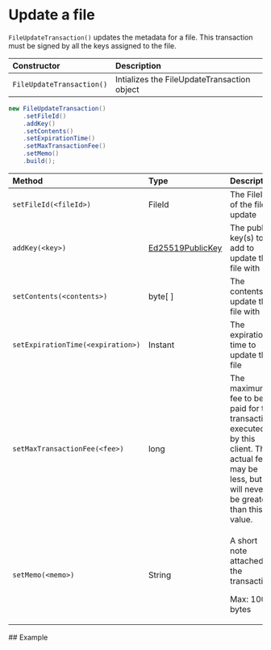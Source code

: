 # Update a file

`FileUpdateTransaction()` updates the metadata for a file. This transaction must be signed by all the keys assigned to the file.

| Constructor | Description |
| :--- | :--- |
| `FileUpdateTransaction()` | Intializes the FileUpdateTransaction object |

```java
new FileUpdateTransaction()
    .setFileId()
    .addKey()
    .setContents()
    .setExpirationTime()
    .setMaxTransactionFee()
    .setMemo()
    .build();
```

<table>
  <thead>
    <tr>
      <th style="text-align:left">Method</th>
      <th style="text-align:left">Type</th>
      <th style="text-align:left">Description</th>
    </tr>
  </thead>
  <tbody>
    <tr>
      <td style="text-align:left"><code>setFileId(&lt;fileId&gt;)</code>
      </td>
      <td style="text-align:left">FileId</td>
      <td style="text-align:left">The FileID of the file to update</td>
    </tr>
    <tr>
      <td style="text-align:left"><code>addKey(&lt;key&gt;)</code>
      </td>
      <td style="text-align:left"><a href="https://github.com/hashgraph/hedera-sdk-java/blob/master/src/main/java/com/hedera/hashgraph/sdk/crypto/ed25519/Ed25519PublicKey.java">Ed25519PublicKey</a>
      </td>
      <td style="text-align:left">The public key(s) to add to update the file with</td>
    </tr>
    <tr>
      <td style="text-align:left"><code>setContents(&lt;contents&gt;)</code>
      </td>
      <td style="text-align:left">byte[ ]</td>
      <td style="text-align:left">The contents to update the file with</td>
    </tr>
    <tr>
      <td style="text-align:left"><code>setExpirationTime(&lt;expiration&gt;)</code>
      </td>
      <td style="text-align:left">Instant</td>
      <td style="text-align:left">The expiration time to update the file</td>
    </tr>
    <tr>
      <td style="text-align:left"><code>setMaxTransactionFee(&lt;fee&gt;)</code>
      </td>
      <td style="text-align:left">long</td>
      <td style="text-align:left">The maximum fee to be paid for this transaction executed by this client.
        The actual fee may be less, but will never be greater than this value.</td>
    </tr>
    <tr>
      <td style="text-align:left"><code>setMemo(&lt;memo&gt;)</code>
      </td>
      <td style="text-align:left">String</td>
      <td style="text-align:left">
        <p>A short note attached to the transaction</p>
        <p>Max: 100 bytes</p>
      </td>
    </tr>
  </tbody>
</table>## Example

```java

```

